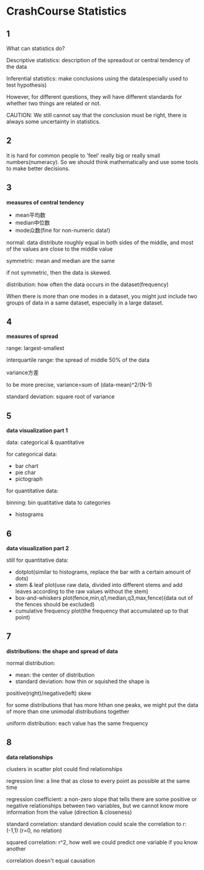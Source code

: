 # CrashCourse Statistics 

## 1

What can statistics do?

Descriptive statistics: description of the spreadout or central tendency of the data

Inferential statistics: make conclusions using the data(especially used to test hypothesis)

However, for different questions, they will have different standards for whether two things are related or not.

CAUTION: We still cannot say that the conclusion must be right, there is always some uncertainty in statistics.

## 2

It is hard for common people to 'feel' really big or really small numbers(numeracy). So we should think mathematically and use some tools to make better decisions.

## 3

**measures of central tendency**

*   mean平均数
*   median中位数
*   mode众数(fine for non-numeric data!)

normal: data distribute roughly equal in both sides of the middle, and most of the values are close to the middle value

symmetric: mean and median are the same

if not symmetric, then the data is skewed.

distribution: how often the data occurs in the dataset(frequency)

When there is more than one modes in a dataset, you might just include two groups of data in a same dataset, especially in a large dataset.

## 4

**measures of spread**

range: largest-smallest

interquartile range: the spread of middle 50% of the data

variance方差

to be more precise, variance=sum of (data-mean)^2/(N-1)

standard deviation: square root of variance

## 5

**data visualization part 1**

data: categorical & quantitative

for categorical data:

*   bar chart
*   pie char
*   pictograph

for quantitative data:

binning: bin quatitative data to categories

*   histograms

## 6

**data visualization part 2**

still for quantitative data:

*   dotplot(similar to histograms, replace the bar with a certain amount of dots)
*   stem & leaf plot(use raw data, divided into different stems and add leaves according to the raw values without the stem)
*   box-and-whiskers plot(fence,min,q1,median,q3,max,fence)(data out of the fences should be excluded)
*   cumulative frequency plot(the frequency that accumulated up to that point)

## 7

**distributions: the shape and spread of data**

normal distribution:

*   mean: the center of distribution
*   standard deviation: how thin or squished the shape is

positive(right)/negative(left) skew

for some distributions that has more hthan one peaks, we might put the data of more than one unimodal distributions together

uniform distribution: each value has the same frequency

## 8

**data relationships**

clusters in scatter plot could find relationships

regression line: a line that as close to every point as possible at the same time

regression coefficient: a non-zero slope that tells there are some positive or negative relationships between two variables, but we cannot know more information from the value (direction & closeness)

standard correlation: standard deviation could scale the correlation to r: (-1,1) (r=0, no relation)

squared correlation: r^2, how well we could predict one variable if you know another

correlation doesn't equal causation